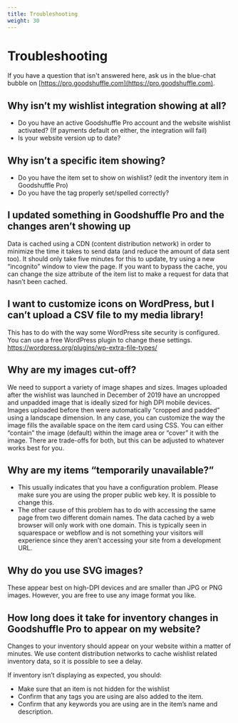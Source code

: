 ```yaml
---
title: Troubleshooting
weight: 30
---
```


# Troubleshooting

If you have a question that isn't answered here, ask us in the blue-chat bubble on [https://pro.goodshuffle.com](https://pro.goodshuffle.com).

## Why isn’t my wishlist integration showing at all?
* Do you have an active Goodshuffle Pro account and the website wishlist activated? (If payments default on either, the integration will fail)
* Is your website version up to date?

## Why isn’t a specific item showing?
* Do you have the item set to show on wishlist? (edit the inventory item in Goodshuffle Pro)
* Do you have the tag properly set/spelled correctly?

## I updated something in Goodshuffle Pro and the changes aren’t showing up
Data is cached using a CDN (content distribution network) in order to minimize the time 
it takes to send data (and reduce the amount of data sent too). It should only take five minutes for this to update, try using a new “incognito” window to view the page. If you want to bypass the cache, you can change the size attribute of the item list to make a request for data that hasn’t been cached.

## I want to customize icons on WordPress, but I can’t upload a CSV file to my media library!
This has to do with the way some WordPress site security is configured. You can use a 
free WordPress plugin to change these settings. https://wordpress.org/plugins/wp-extra-file-types/

## Why are my images cut-off?
We need to support a variety of image shapes and sizes. Images uploaded 
after the wishlist was launched in December of 2019 have an uncropped 
and unpadded image that is ideally sized for high DPI mobile devices. 
Images uploaded before then were automatically “cropped and padded” 
using a landscape dimension. In any case, you can customize the way the 
image fills the available space on the item card using CSS. You can 
either “contain” the image (default) within the image area or “cover” 
it with the image. There are trade-offs for both, but this can be adjusted 
to whatever works best for you.

## Why are my items “temporarily unavailable?”
* This usually indicates that you have a configuration problem. Please make sure you 
are using the proper public web key. It is possible to change this.
* The other cause of this problem has to do with accessing the same page from two 
different domain names. The data cached by a web browser will only work with one 
domain. This is typically seen in squarespace or webflow and is not something your 
visitors will experience since they aren’t accessing your site from a development URL.

## Why do you use SVG images?
These appear best on high-DPI devices and are smaller than JPG or PNG images. 
However, you are free to use any image format you like.

## How long does it take for inventory changes in Goodshuffle Pro to appear on my website?

Changes to your inventory should appear on your website within a matter of minutes. We use content distribution networks to cache wishlist related inventory data, so it is possible to see a delay.

If inventory isn’t displaying as expected, you should:

* Make sure that an item is not hidden for the wishlist
* Confirm that any tags you are using are also added to the item.
* Confirm that any keywords you are using are in the item’s name and description.
